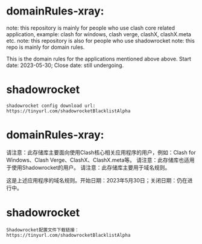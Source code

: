 # domainRules-xray:
  note: this repository is mainly for people who use clash core related application, example: clash for windows, clash verge, clashX, clashX.meta etc.
  note: this repository is also for people who use shadowrocket
  note: this repo is mainly for domain rules.
  
  This is the domain rules for the applications mentioned above above.  Start date: 2023-05-30; Close date: still undergoing.

  # shadowrocket
    shadowrocket config download url: https://tinyurl.com/shadowrocketBlacklistAlpha

# domainRules-xray:
  请注意：此存储库主要面向使用Clash核心相关应用程序的用户，例如：Clash for Windows、Clash Verge、ClashX、ClashX.meta等。
  请注意：此存储库也适用于使用Shadowrocket的用户。
  请注意：此存储库主要用于域名规则。
  
  这是上述应用程序的域名规则。开始日期：2023年5月30日；关闭日期：仍在进行中。
  
  # shadowrocket
    Shadowrocket配置文件下载链接：https://tinyurl.com/shadowrocketBlacklistAlpha
